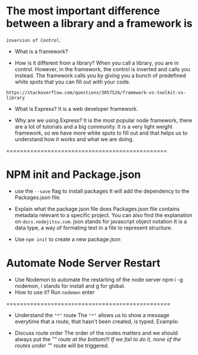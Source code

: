 # The most important difference between a library and a framework is 
`inversion of Control`.

* What is a framework? 
    
* How is it different from a library?
    When you call a library, you are in control. 
    However, in the framework, the control is inverted and calls you instead.
    The framework calls you by giving you a bunch of predefined white spots
    that you can fill out with your code.

`https://stackoverflow.com/questions/3057526/framework-vs-toolkit-vs-library`
* What is Express?
    It is a web developer framework.

* Why are we using Express?
    It is the most popular node framework, there are a lot of tutorials and a big community.
    It is a very light weight framework, so we have more white spots to fill out and that helps us to understand 
    how it works and what we are doing.

===============================================

# NPM init and Package.json

* use the `--save` flag to install packages
    It will add the dependency to the Packages.json file.

* Explain what the package.json file does
    Packages.json file contains metadata relevant to a specific project.
    You can also find the explanation on `docs.nodejitsu.com`.
    json stands for javascript object notation
    It is a data type, a way of formating text in a file to represent structure.
* Use `npm init` to create a new package.json 

# Automate Node Server Restart

* Use Nodemon to automate the restarting of the node server
    npm i -g nodemon, i stands for install and g for global.
* How to use it?
    Run `nodemon` enter

================================================

* Understand the `"*"` route 
    The `"*"` allows us to show a message everytime that a route, that hasn't been created, is typed.
    Example: 

* Discuss route order
    The order of the routes matters and we should always put the "*" route at the bottom!!!
    If we fail to do it, none of the routes under "*" route will be triggered.




















